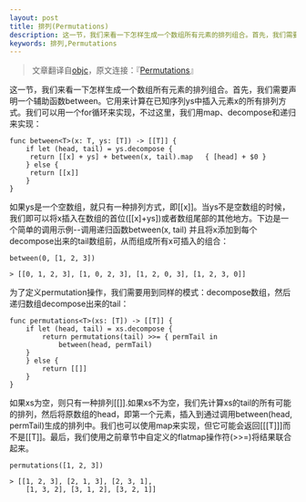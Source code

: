 ```yaml
---
layout: post
title: 排列(Permutations)
description: 这一节，我们来看一下怎样生成一个数组所有元素的排列组合。首先，我们需要声明一个辅助函数between。它用来计算在已知序列ys中插入元素x的所有排列方式。我们可以用一个for循环来实现，不过这里，我们用map、decompose和递归来实现...
keywords: 排列,Permutations
---
```


>文章翻译自[objc](http://www.objc.io)，原文连接：『[Permutations](http://www.objc.io/snippets/10.html)』

这一节，我们来看一下怎样生成一个数组所有元素的排列组合。首先，我们需要声明一个辅助函数between。它用来计算在已知序列ys中插入元素x的所有排列方式。我们可以用一个for循环来实现，不过这里，我们用map、decompose和递归来实现：

	func between<T>(x: T, ys: [T]) -> [[T]] {
    	if let (head, tail) = ys.decompose {
       	 return [[x] + ys] + between(x, tail).map 	{ [head] + $0 }
    	} else {
       	 return [[x]]
    	}
	}
	
如果ys是一个空数组，就只有一种排列方式，即[[x]]。当ys不是空数组的时候，我们即可以将x插入在数组的首位([[x]+ys])或者数组尾部的其他地方。下边是一个简单的调用示例--调用递归函数between(x, tail) 并且将x添加到每个decompose出来的tail数组前，从而组成所有x可插入的组合：

	between(0, [1, 2, 3])

	> [[0, 1, 2, 3], [1, 0, 2, 3], [1, 2, 0, 3], [1, 2, 3, 0]]

为了定义permutation操作，我们需要用到同样的模式：decompose数组，然后递归数组decompose出来的tail：

	func permutations<T>(xs: [T]) -> [[T]] {
    	if let (head, tail) = xs.decompose {
        	return permutations(tail) >>= { permTail in
            	between(head, permTail)
       	}
    	} else {
        	return [[]]
   	 	}
	}

如果xs为空，则只有一种排列[[]].如果xs不为空，我们先计算xs的tail的所有可能的排列，然后将原数组的head，即第一个元素，插入到通过调用between(head, permTail)生成的排列中。我们也可以使用map来实现，但它可能会返回[[[T]]]而不是[[T]]。最后，我们使用之前章节中自定义的flatmap操作符(>>=)将结果联合起来。

	permutations([1, 2, 3])

	> [[1, 2, 3], [2, 1, 3], [2, 3, 1],
   		[1, 3, 2], [3, 1, 2], [3, 2, 1]]
   		